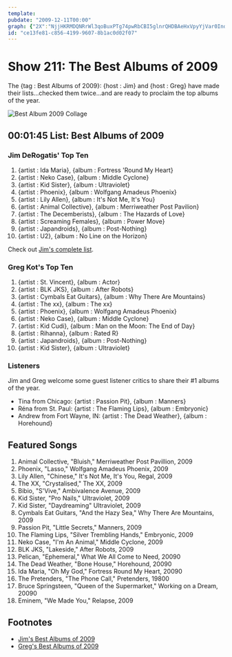 ```yaml
---
template: 
pubdate: "2009-12-11T00:00"
graph: {"2X":"NjjHKRMDQNRrWl3qoBuxPTg74pwRbCBI5glnrQHDBAeHxVpyYjVar0Inde806fAzCBLPeo2Nx2cBLXdDFGbCOKAAd44adl9FSoxVBEHLLkqKCX8EKZxBIY62ETHsolNWvW3PR2PcFzAXGGa0FokW5MLrMQuWLFBmBHfHBBKuZIBxUOrbvFPv"}
id: "ce13fe81-c856-4199-9607-8b1ac0d02f07"
---
```






# Show 211: The Best Albums of 2009

The {tag : Best Albums of 2009}: {host : Jim} and {host : Greg} have made their lists...checked them twice...and are ready to proclaim the top albums of the year.

![Best Album 2009 Collage](https://static.soundopinions.org/images/2009/bestof2009new.jpg)



## 00:01:45 List: Best Albums of 2009


### Jim DeRogatis' Top Ten

1. {artist : Ida Maria}, {album : Fortress 'Round My Heart}
2. {artist : Neko Case}, {album : Middle Cyclone}
3. {artist : Kid Sister}, {album : Ultraviolet}
4. {artist : Phoenix}, {album : Wolfgang Amadeus Phoenix}
5. {artist : Lily Allen}, {album : It's Not Me, It's You}
6. {artist : Animal Collective}, {album : Merriweather Post Pavilion}
7. {artist : The Decemberists}, {album : The Hazards of Love}
8. {artist : Screaming Females}, {album : Power Move}
9. {artist : Japandroids}, {album : Post-Nothing}
10. {artist : U2}, {album : No Line on the Horizon}

Check out [Jim's complete list](http://blogs.suntimes.com/music/2009/12/the_best_albums_of_2009.html).


### Greg Kot's Top Ten

1. {artist : St. Vincent}, {album : Actor}
2. {artist : BLK JKS}, {album : After Robots}
3. {artist : Cymbals Eat Guitars}, {album : Why There Are Mountains}
4. {artist : The xx}, {album : The xx}
5. {artist : Phoenix}, {album : Wolfgang Amadeus Phoenix}
6. {artist : Neko Case}, {album : Middle Cyclone}
7. {artist : Kid Cudi}, {album : Man on the Moon: The End of Day}
8. {artist : Rihanna}, {album : Rated R}
9. {artist : Japandroids}, {album : Post-Nothing}
10. {artist : Kid Sister}, {album : Ultraviolet}


### Listeners

Jim and Greg welcome some guest listener critics to share their #1 albums of the year.

- Tina from Chicago:  {artist : Passion Pit}, {album : Manners}
- Réna from St. Paul: {artist : The Flaming Lips}, {album : Embryonic}
- Andrew from Fort Wayne, IN: {artist : The Dead Weather}, {album : Horehound}



## Featured Songs

1. Animal Collective, "Bluish," Merriweather Post Pavillion, 2009
2. Phoenix, "Lasso," Wolfgang Amadeus Phoenix, 2009
3. Lily Allen, "Chinese," It's Not Me, It's You, Regal, 2009
4. The XX, "Crystalised," The XX, 2009
5. Bibio, "S'Vive," Ambivalence Avenue, 2009
6. Kid Sister, "Pro Nails," Ultraviolet, 2009
7. Kid Sister, "Daydreaming" Ultraviolet, 2009
8. Cymbals Eat Guitars, "And the Hazy Sea," Why There Are Mountains, 2009
9. Passion Pit, "Little Secrets," Manners, 2009
10. The Flaming Lips, "Silver Trembling Hands," Embryonic, 2009
11. Neko Case, "I'm An Animal," Middle Cyclone, 2009
12. BLK JKS, "Lakeside," After Robots, 2009
13. Pelican, "Ephemeral," What We All Come to Need, 20090
14. The Dead Weather, "Bone House," Horehound, 20090
15. Ida Maria, "Oh My God," Fortress Round My Heart, 20090
16. The Pretenders, "The Phone Call," Pretenders, 19800
17. Bruce Springsteen, "Queen of the Supermarket," Working on a Dream, 20090
18. Eminem, "We Made You," Relapse, 2009



## Footnotes

- [Jim's Best Albums of 2009](http://blogs.suntimes.com/music/2009/12/the_best_albums_of_2009.html)
- [Greg's Best Albums of 2009](http://articles.chicagotribune.com/2009-12-13/news/0912100419_1_neko-case-keyboards-drum)